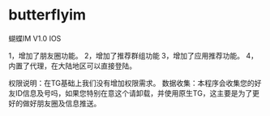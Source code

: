 # butterflyim
蝴蝶IM
V1.0 IOS

 

1，增加了朋友圈功能。
2，增加了推荐群组功能
3，增加了应用推荐功能。
4，内置了代理，在大陆地区可以直接登陆。

权限说明：在TG基础上我们没有增加权限需求。
数据收集：本程序会收集您的好友ID信息及号吗，如果您特别在意这个请卸载，并使用原生TG，这主要是为了更好的做好朋友圈及信息推送。







